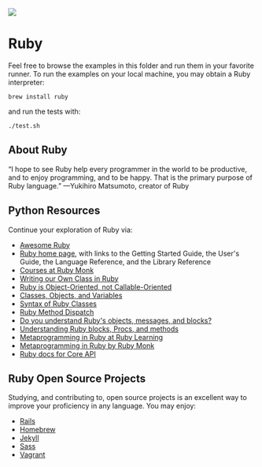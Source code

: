 <img src="https://raw.githubusercontent.com/rtoal/polyglot/master/docs/resources/ruby-logo-64.png">

# Ruby

Feel free to browse the examples in this folder and run them in your favorite runner. To run the examples on your local machine, you may obtain a Ruby interpreter:

```
brew install ruby
```

and run the tests with:

```
./test.sh
```

## About Ruby

“I hope to see Ruby help every programmer in the world to be productive, and to enjoy programming, and to be happy. That is the primary purpose of Ruby language.” —Yukihiro Matsumoto, creator of Ruby

## Python Resources

Continue your exploration of Ruby via:

- [Awesome Ruby](https://github.com/markets/awesome-ruby)
- [Ruby home page](https://www.ruby-lang.org/), with links to the Getting Started Guide, the User's Guide, the Language Reference, and the Library Reference
- [Courses at Ruby Monk](https://rubymonk.com/)
- [Writing our Own Class in Ruby](http://rubylearning.com/satishtalim/writing_our_own_class_in_ruby.html)
- [Ruby is Object-Oriented, not Callable-Oriented](http://yehudakatz.com/2010/02/21/ruby-is-not-a-callable-oriented-language/)
- [Classes, Objects, and Variables](http://phrogz.net/programmingruby/tut_classes.html)
- [Syntax of Ruby Classes](http://en.wikibooks.org/wiki/Ruby_Programming/Syntax/Classes)
- [Ruby Method Dispatch](https://blog.jcoglan.com/2013/05/08/how-ruby-method-dispatch-works/)
- [Do you understand Ruby's objects, messages, and blocks?](http://rubylearning.com/blog/2010/11/03/do-you-understand-rubys-objects-messages-and-blocks/)
- [Understanding Ruby blocks, Procs, and methods](http://eli.thegreenplace.net/2006/04/18/understanding-ruby-blocks-procs-and-methods/)
- [Metaprogramming in Ruby at Ruby Learning](http://ruby-metaprogramming.rubylearning.com/)
- [Metaprogramming in Ruby by Ruby Monk](https://rubymonk.com/learning/books/2-metaprogramming-ruby)
- [Ruby docs for Core API](http://ruby-doc.org/core)

## Ruby Open Source Projects

Studying, and contributing to, open source projects is an excellent way to improve your proficiency in any language. You may enjoy:

- [Rails](https://github.com/rails/rails)
- [Homebrew](https://github.com/Homebrew/homebrew)
- [Jekyll](https://github.com/jekyll/jekyll)
- [Sass](https://github.com/sass/sass)
- [Vagrant](https://github.com/mitchellh/vagrant)
